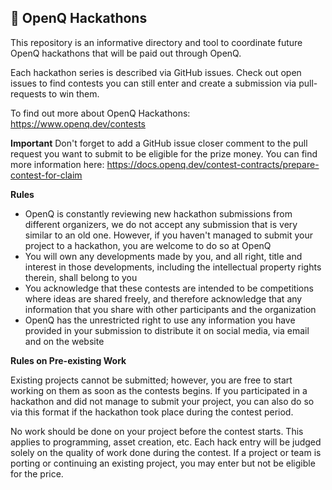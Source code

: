 ## 🌳 OpenQ Hackathons

This repository is an informative directory and tool to coordinate future OpenQ hackathons that will be paid out through OpenQ.

Each hackathon series is described via GitHub issues. Check out open issues to find contests you can still enter and create a submission via pull-requests to win them.

To find out more about OpenQ Hackathons:
https://www.openq.dev/contests

**Important**
Don't forget to add a GitHub issue closer comment to the pull request you want to submit to be eligible for the prize money. You can find more information here:
https://docs.openq.dev/contest-contracts/prepare-contest-for-claim

**Rules**
- OpenQ is constantly reviewing new hackathon submissions from different organizers, we do not accept any submission that is very similar to an old one. However, if you haven't managed to submit your project to a hackathon, you are welcome to do so at OpenQ
- You will own any developments made by you, and all right, title and interest in those developments, including the intellectual property rights therein, shall belong to you
- You acknowledge that these contests are intended to be competitions where ideas are shared freely, and therefore acknowledge that any information that you share with other participants and the organization
- OpenQ has the unrestricted right to use any information you have provided in your submission to distribute it on social media, via email and on the website


**Rules on Pre-existing Work**

Existing projects cannot be submitted; however, you are free to start working on them as soon as the contests begins.
If you participated in a hackathon and did not manage to submit your project, you can also do so via this format if the hackathon took place during the contest period.

No work should be done on your project before the contest starts. This applies to programming, asset creation, etc. Each hack entry will be judged solely on the quality of work done during the contest. If a project or team is porting or continuing an existing project, you may enter but not be eligible for the price.
